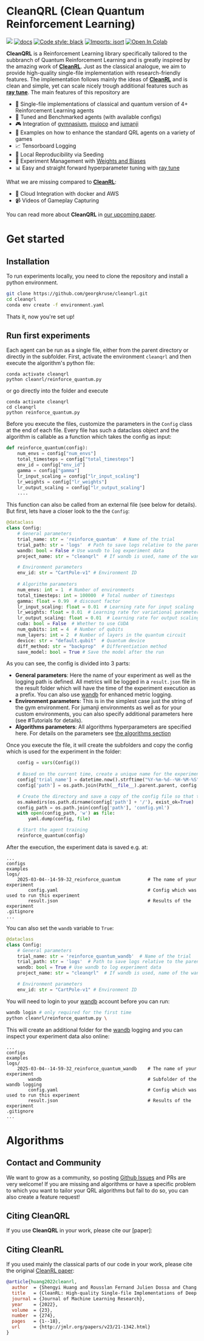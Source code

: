 # CleanQRL (Clean Quantum Reinforcement Learning)


[<img src="https://img.shields.io/badge/license-MIT-blue">](https://github.com/georgkruse/cleanqrl?tab=License-1-ov-file)
[![docs](https://img.shields.io/github/deployments/vwxyzjn/cleanrl/Production?label=docs&logo=vercel)](https://georgkruse.github.io/cleanqrl-docs/)
[![Code style: black](https://img.shields.io/badge/code%20style-black-000000.svg)](https://github.com/psf/black)
[![Imports: isort](https://img.shields.io/badge/%20imports-isort-%231674b1?style=flat&labelColor=ef8336)](https://pycqa.github.io/isort/)
[![Open In Colab](https://colab.research.google.com/assets/colab-badge.svg)](https://colab.research.google.com/github/georgkruse/cleanqrl/blob/main/tutorials/CleanQRL_Demo.ipynb)

**CleanQRL** is a Reinforcement Learning library specifically tailored to the subbranch of Quantum Reinforcement Learning and is greatly inspired by the amazing work of **[CleanRL](https://github.com/vwxyzjn/cleanrl)**. Just as the classical analogue, we aim to provide high-quality single-file implementation with research-friendly features. The implementation follows mainly the ideas of **[CleanRL](https://github.com/vwxyzjn/cleanrl)** and is clean and simple, yet can scale nicely trough additional features such as **[ray tune](https://docs.ray.io/en/latest/tune/index.html)**. The main features of this repository are


* 📜 Single-file implementations of classical and quantum version of 4+ Reinforcement Learning agents 
* 💾 Tuned and Benchmarked agents (with available configs)
* 🎮 Integration of [gymnasium](https://gymnasium.farama.org/), [mujoco](https://www.gymlibrary.dev/environments/mujoco/index.html) and [jumanji](https://instadeepai.github.io/jumanji/)
* 📘 Examples on how to enhance the standard QRL agents on a variety of games
* 📈 Tensorboard Logging
* 🌱 Local Reproducibility via Seeding
* 🧫 Experiment Management with [Weights and Biases](https://wandb.ai/site)
* 📊 Easy and straight forward hyperparameter tuning with [ray tune](https://docs.ray.io/en/latest/tune/index.html)

What we are missing compared to **[CleanRL](https://github.com/vwxyzjn/cleanrl)**:

* 💸 Cloud Integration with docker and AWS 
* 📹 Videos of Gameplay Capturing


You can read more about **CleanQRL** in [our upcoming paper]().

# Get started

## Installation

To run experiments locally, you need to clone the repository and install a python environment.

```bash
git clone https://github.com/georgkruse/cleanqrl.git
cd cleanqrl
conda env create -f environment.yaml
```

Thats it, now you're set up!

## Run first experiments

Each agent can be run as a single file, either from the parent directory or directly in the subfolder. First, activate the environment ```cleanqrl``` and then execute the algorithm's python file:

```
conda activate cleanqrl
python cleanrl/reinforce_quantum.py 
```

or go directly into the folder and execute

```
conda activate cleanqrl
cd cleanqrl 
python reinforce_quantum.py 
```

Before you execute the files, customize the parameters in the  ```Config``` class at the end of each file. Every file has such a dataclass object and the algorithm is callable as a function which takes the config as input:


```python
def reinforce_quantum(config):
    num_envs = config["num_envs"]
    total_timesteps = config["total_timesteps"]
    env_id = config["env_id"]
    gamma = config["gamma"]
    lr_input_scaling = config["lr_input_scaling"]
    lr_weights = config["lr_weights"]
    lr_output_scaling = config["lr_output_scaling"]
    .... 
```

This function can also be called from an external file (see below for details). But first, lets have a closer look to the the ```Config```: 

```py title="reinforce_quantum.py"
@dataclass
class Config:
    # General parameters
    trial_name: str = 'reinforce_quantum'  # Name of the trial
    trial_path: str = 'logs'  # Path to save logs relative to the parent directory
    wandb: bool = False # Use wandb to log experiment data 
    project_name: str = "cleanqrl"  # If wandb is used, name of the wandb-project

    # Environment parameters
    env_id: str = "CartPole-v1" # Environment ID
    
    # Algorithm parameters
    num_envs: int = 1  # Number of environments
    total_timesteps: int = 100000  # Total number of timesteps
    gamma: float = 0.99  # discount factor
    lr_input_scaling: float = 0.01  # Learning rate for input scaling
    lr_weights: float = 0.01  # Learning rate for variational parameters
    lr_output_scaling: float = 0.01  # Learning rate for output scaling
    cuda: bool = False  # Whether to use CUDA
    num_qubits: int = 4  # Number of qubits
    num_layers: int = 2  # Number of layers in the quantum circuit
    device: str = "default.qubit"  # Quantum device
    diff_method: str = "backprop"  # Differentiation method
    save_model: bool = True # Save the model after the run

```

As you can see, the config is divided into 3 parts:

* **General parameters**: Here the name of your experiment as well as the logging path is defined. All metrics will be logged in a ```result.json``` file in the result folder which will have the time of the experiment execution as a prefix. You can also use [wandb](https://wandb.ai/site) for enhanced metric logging. 
* **Environment parameters**: This is in the simplest case just the string of the gym environment. For jumanji environments as well as for your custom environments, you can also specify additional parameters here (see #Tutorials for details).
* **Algorithms parameters**: All algorithms hyperparameters are specified here. For details on the parameters see [the algorithms section]()

Once you execute the file, it will create the subfolders and copy the config which is used for the experiment in the folder:

```py title="reinforce_quantum.py"
    config = vars(Config())
    
    # Based on the current time, create a unique name for the experiment
    config['trial_name'] = datetime.now().strftime("%Y-%m-%d--%H-%M-%S") + '_' + config['trial_name']
    config['path'] = os.path.join(Path(__file__).parent.parent, config['trial_path'], config['trial_name'])

    # Create the directory and save a copy of the config file so that the experiment can be replicated
    os.makedirs(os.path.dirname(config['path'] + '/'), exist_ok=True)
    config_path = os.path.join(config['path'], 'config.yml')
    with open(config_path, 'w') as file:
        yaml.dump(config, file)

    # Start the agent training 
    reinforce_quantum(config)   
```

After the execution, the experiment data is saved e.g. at: 

    ...
    configs
    examples
    logs/
        2025-03-04--14-59-32_reinforce_quantum          # The name of your experiment
            config.yaml                                 # Config which was used to run this experiment
            result.json                                 # Results of the experiment
    .gitignore
    ...


You can also set the ```wandb``` variable to ```True```:

```py title="reinforce_quantum.py" hl_lines="4 6"
@dataclass
class Config:
    # General parameters
    trial_name: str = 'reinforce_quantum_wandb'  # Name of the trial
    trial_path: str = 'logs'  # Path to save logs relative to the parent directory
    wandb: bool = True # Use wandb to log experiment data 
    project_name: str = "cleanqrl"  # If wandb is used, name of the wandb-project

    # Environment parameters
    env_id: str = "CartPole-v1" # Environment ID
```

You will need to login to your [wandb](https://wandb.ai/site) account before you can run:

```bash
wandb login # only required for the first time
python cleanrl/reinforce_quantum.py \
```

This will create an additional folder for the [wandb](https://wandb.ai/site) logging and you can inspect your experiment data also online:

    ...
    configs
    examples
    logs/
        2025-03-04--14-59-32_reinforce_quantum_wandb    # The name of your experiment
            wandb                                       # Subfolder of the wandb logging
            config.yaml                                 # Config which was used to run this experiment
            result.json                                 # Results of the experiment
    .gitignore
    ...

# Algorithms

## Contact and Community

We want to grow as a community, so posting [Github Issues](https://github.com/georgkruse/cleanqrl/issues) and PRs are very welcome! If you are missing and algorithms or have a specific problem to which you want to tailor your QRL algorithms but fail to do so, you can also create a feature request!

## Citing CleanQRL

If you use **CleanQRL** in your work, please cite our [paper]:


## Citing CleanRL

If you used mainly the classical parts of our code in your work, please cite the original [CleanRL paper](https://www.jmlr.org/papers/v23/21-1342.html):

```bibtex
@article{huang2022cleanrl,
  author  = {Shengyi Huang and Rousslan Fernand Julien Dossa and Chang Ye and Jeff Braga and Dipam Chakraborty and Kinal Mehta and João G.M. Araújo},
  title   = {CleanRL: High-quality Single-file Implementations of Deep Reinforcement Learning Algorithms},
  journal = {Journal of Machine Learning Research},
  year    = {2022},
  volume  = {23},
  number  = {274},
  pages   = {1--18},
  url     = {http://jmlr.org/papers/v23/21-1342.html}
}
```
